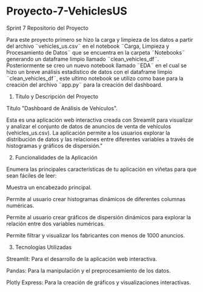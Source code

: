 # Proyecto-7-VehiclesUS
Sprint 7 Repositorio del Proyecto

Para este proyecto primero se hizo la carga y limpieza de los datos a partir del archivo ¨vehicles_us.csv¨ en el notebook ¨Carga, Limpieza y Procesamiento de Datos¨ que se encuentra en la carpeta ¨Notebooks¨ generando un dataframe limpio llamado ¨clean_vehicles_df¨. Posteriormente se creo un nuevo notebook llamado ¨EDA¨ en el cual se hizo un breve análisis estadistico de datos con el dataframe limpio ¨clean_vehicles_df¨, este ultimo notebook se utilizo como base para la creación del archivo ¨app.py¨ para la creación del dashboard.

1. Título y Descripción del Proyecto

Título "Dashboard de Análisis de Vehículos".

Esta es una aplicación web interactiva creada con Streamlit para visualizar y analizar el conjunto de datos de anuncios de venta de vehículos (vehicles_us.csv). La aplicación permite a los usuarios explorar la distribución de datos y las relaciones entre diferentes variables a través de histogramas y gráficos de dispersión."

2. Funcionalidades de la Aplicación

Enumera las principales características de tu aplicación en viñetas para que sean fáciles de leer:

Muestra un encabezado principal.

Permite al usuario crear histogramas dinámicos de diferentes columnas numéricas.

Permite al usuario crear gráficos de dispersión dinámicos para explorar la relación entre dos variables numéricas.

Permite filtrar y visualizar los fabricantes con menos de 1000 anuncios.

3. Tecnologías Utilizadas

Streamlit: Para el desarrollo de la aplicación web interactiva.

Pandas: Para la manipulación y el preprocesamiento de los datos.

Plotly Express: Para la creación de gráficos y visualizaciones interactivas.

